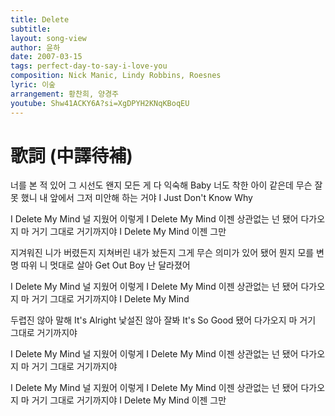 ```yaml
---
title: Delete
subtitle:
layout: song-view
author: 윤하
date: 2007-03-15
tags: perfect-day-to-say-i-love-you
composition: Nick Manic, Lindy Robbins, Roesnes
lyric: 이숲
arrangement: 황찬희, 양경주
youtube: Shw41ACKY6A?si=XgDPYH2KNqKBoqEU
---
```


# 歌詞 (中譯待補)

너를 본 적 있어 그 시선도
왠지 모든 게 다 익숙해
Baby 너도 착한 아이 같은데
무슨 잘못 했니 내 앞에서
그저 미안해 하는 거야
I Just Don't Know Why

I Delete My Mind
널 지웠어 이렇게
I Delete My Mind
이젠 상관없는 넌
됐어 다가오지 마
거기 그대로 거기까지야
I Delete My Mind 이젠 그만

지겨워진 니가 버렸든지
지쳐버린 내가 놨든지
그게 무슨 의미가 있어
됐어 뭔지 모를 변명 따위
니 멋대로 살아
Get Out Boy 난 달라졌어

I Delete My Mind 널 지웠어 이렇게
I Delete My Mind 이젠 상관없는 넌
됐어 다가오지 마 거기 그대로 거기까지야
I Delete My Mind

두렵진 않아 말해
It's Alright 낯설진 않아 잘봐
It's So Good 됐어 다가오지 마
거기 그대로 거기까지야

I Delete My Mind 널 지웠어 이렇게
I Delete My Mind 이젠 상관없는 넌
됐어 다가오지 마 거기 그대로 거기까지야

I Delete My Mind 널 지웠어 이렇게
I Delete My Mind 이젠 상관없는 넌
됐어 다가오지 마 거기 그대로 거기까지야
I Delete My Mind 이젠 그만
